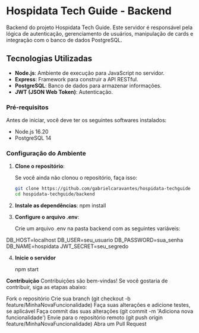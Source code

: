 # Hospidata Tech Guide - Backend

Backend do projeto Hospidata Tech Guide. Este servidor é responsável pela lógica de autenticação, gerenciamento de usuários, manipulação de cards e integração com o banco de dados PostgreSQL.

## Tecnologias Utilizadas

- **Node.js**: Ambiente de execução para JavaScript no servidor.
- **Express**: Framework para construir a API RESTful.
- **PostgreSQL**: Banco de dados para armazenar informações.
- **JWT (JSON Web Token)**: Autenticação.

### Pré-requisitos

Antes de iniciar, você deve ter os seguintes softwares instalados:

- Node.js 16.20
- PostgreSQL 14

### Configuração do Ambiente

1. **Clone o repositório**:

   Se você ainda não clonou o repositório, faça isso:

   ```bash
   git clone https://github.com/gabrielcaravantes/hospidata-techguide
   cd hospidata-techguide/backend

2. **Instale as dependências**:
   npm install

3. **Configure o arquivo .env**:

   Crie um arquivo .env na pasta backend com as seguintes variáveis:

DB_HOST=localhost
DB_USER=seu_usuario
DB_PASSWORD=sua_senha
DB_NAME=hospidata
JWT_SECRET=seu_segredo

4. **Inicie o servidor**

   npm start

**Contribuição**
Contribuições são bem-vindas! Se você gostaria de contribuir, siga as etapas abaixo:

Fork o repositório
Crie sua branch (git checkout -b feature/MinhaNovaFuncionalidade)
Faça suas alterações e adicione testes, se aplicável
Faça commit das suas alterações (git commit -m 'Adiciona nova funcionalidade')
Envie para o repositório remoto (git push origin feature/MinhaNovaFuncionalidade)
Abra um Pull Request